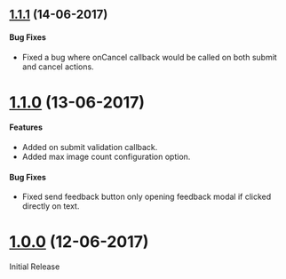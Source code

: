 <a name="1.1.1"></a>
## [1.1.1](https://github.com/Herbis/ngx-bootstrap-feedback/compare/1.1.0...1.1.1) (14-06-2017)

#### Bug Fixes
* Fixed a bug where onCancel callback would be called on both submit and cancel actions.

<a name="1.1.0"></a>
# [1.1.0](https://github.com/Herbis/ngx-bootstrap-feedback/compare/1.0.0...1.1.0) (13-06-2017)

#### Features
* Added on submit validation callback.
* Added max image count configuration option.
#### Bug Fixes
* Fixed send feedback button only opening feedback modal if clicked directly on text.

<a name="1.0.0"></a>
# [1.0.0](github.com/Herbis/ngx-bootstrap-feedback/commits/1.0.0) (12-06-2017)
Initial Release
